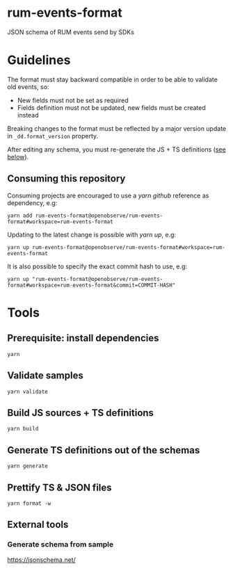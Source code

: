 # rum-events-format

JSON schema of RUM events send by SDKs

# Guidelines

The format must stay backward compatible in order to be able to validate old events, so:

- New fields must not be set as required
- Fields definition must not be updated, new fields must be created instead

Breaking changes to the format must be reflected by a major version update in `_dd.format_version` property.

After editing any schema, you must re-generate the JS + TS definitions ([see below](#build-js-sources--ts-definitions)).

## Consuming this repository

Consuming projects are encouraged to use a _yarn github_ reference as dependency, e.g:

    yarn add rum-events-format@openobserve/rum-events-format#workspace=rum-events-format

Updating to the latest change is possible with _yarn up_, e.g:

    yarn up rum-events-format@openobserve/rum-events-format#workspace=rum-events-format

It is also possible to specify the exact commit hash to use, e.g:

    yarn up "rum-events-format@openobserve/rum-events-format#workspace=rum-events-format&commit=COMMIT-HASH"

# Tools

## Prerequisite: install dependencies

    yarn

## Validate samples

    yarn validate

## Build JS sources + TS definitions

    yarn build

## Generate TS definitions out of the schemas

    yarn generate

## Prettify TS & JSON files

    yarn format -w

## External tools

### Generate schema from sample

https://jsonschema.net/
